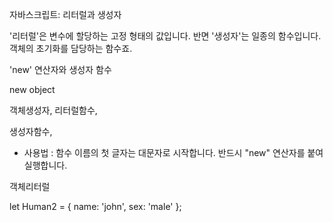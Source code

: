

자바스크립트: 리터럴과 생성자


'리터럴'은 변수에 할당하는 고정 형태의 값입니다.
반면 '생성자'는 일종의 함수입니다. 객체의 초기화를 담당하는 함수죠.



'new' 연산자와 생성자 함수


new object

객체생성자,
리터럴함수,



생성자함수,
- 사용법 :
    함수 이름의 첫 글자는 대문자로 시작합니다.
    반드시 "new" 연산자를 붙여 실행합니다.



객체리터럴

let Human2 = {
  name: 'john',
  sex: 'male'
};

